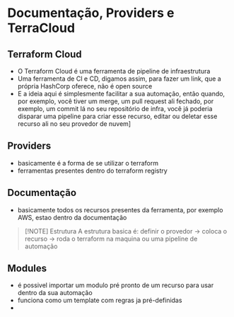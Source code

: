 # Documentação, Providers e TerraCloud
## Terraform Cloud
- O Terraform Cloud é uma ferramenta de pipeline de infraestrutura
- Uma ferramenta de CI e CD, digamos assim, para fazer um link, que a própria HashCorp oferece, não é open source
- E a ideia aqui é simplesmente facilitar a sua automação, então quando, por exemplo, você tiver um merge, um pull request ali fechado, por exemplo, um commit lá no seu repositório de infra, você já poderia disparar uma pipeline para criar esse recurso, editar ou deletar esse recurso ali no seu provedor de nuvem]

## Providers
- basicamente é a forma de se utilizar o terraform
- ferramentas presentes dentro do terraform registry

## Documentação
- basicamente todos os recursos presentes da ferramenta, por exemplo AWS, estao dentro da documentação

>[!NOTE] Estrutura
>A estrutura basica é: definir o provedor -> coloca o recurso ->  roda o terraform na maquina ou uma pipeline de automação 

## Modules
- é possivel importar um modulo pré pronto de um recurso para usar dentro da sua automação
- funciona como um template com regras ja pré-definidas
- 